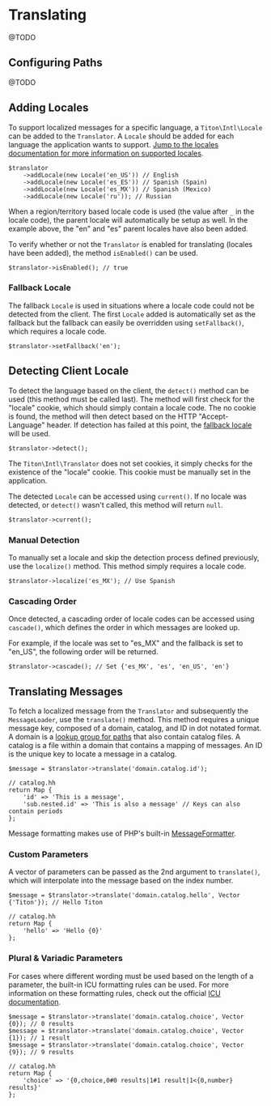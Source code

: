 # Translating #

@TODO

## Configuring Paths ##

@TODO

## Adding Locales ##

To support localized messages for a specific language, a `Titon\Intl\Locale` can be added to the `Translator`. A `Locale` should be added for each language the application wants to support. [Jump to the locales documentation for more information on supported locales](locales.md).

```hack
$translator
    ->addLocale(new Locale('en_US')) // English
    ->addLocale(new Locale('es_ES')) // Spanish (Spain)
    ->addLocale(new Locale('es_MX')) // Spanish (Mexico)
    ->addLocale(new Locale('ru')); // Russian
```

When a region/territory based locale code is used (the value after `_` in the locale code), the parent locale will automatically be setup as well. In the example above, the "en" and "es" parent locales have also been added.

To verify whether or not the `Translator` is enabled for translating (locales have been added), the method `isEnabled()` can be used.

```hack
$translator->isEnabled(); // true
```

### Fallback Locale ###

The fallback `Locale` is used in situations where a locale code could not be detected from the client. The first `Locale` added is automatically set as the fallback but the fallback can easily be overridden using `setFallback()`, which requires a locale code.

```hack
$translator->setFallback('en');
```

## Detecting Client Locale ##

To detect the language based on the client, the `detect()` method can be used (this method must be called last). The method will first check for the "locale" cookie, which should simply contain a locale code. The no cookie is found, the method will then detect based on the HTTP "Accept-Language" header. If detection has failed at this point, the [fallback locale](#fallback-locale) will be used.

```hack
$translator->detect();
```

<div class="notice is-info">
    The <code>Titon\Intl\Translator</code> does not set cookies, it simply checks for the existence of the "locale" cookie. This cookie must be manually set in the application.
</div>

The detected `Locale` can be accessed using `current()`. If no locale was detected, or `detect()` wasn't called, this method will return `null`.

```hack
$translator->current();
```

### Manual Detection ###

To manually set a locale and skip the detection process defined previously, use the `localize()` method. This method simply requires a locale code.

```hack
$translator->localize('es_MX'); // Use Spanish
```

### Cascading Order ###

Once detected, a cascading order of locale codes can be accessed using `cascade()`, which defines the order in which messages are looked up. 

For example, if the locale was set to "es_MX" and the fallback is set to "en_US", the following order will be returned.

```hack
$translator->cascade(); // Set {'es_MX', 'es', 'en_US', 'en'}
```

## Translating Messages ##

To fetch a localized message from the `Translator` and subsequently the `MessageLoader`, use the `translate()` method. This method requires a unique message key, composed of a domain, catalog, and ID in dot notated format. A domain is a [lookup group for paths](#configuring-paths) that also contain catalog files. A catalog is a file within a domain that contains a mapping of messages. An ID is the unique key to locate a message in a catalog.

```hack
$message = $translator->translate('domain.catalog.id');

// catalog.hh
return Map {
    'id' => 'This is a message',
    'sub.nested.id' => 'This is also a message' // Keys can also contain periods
};
```

Message formatting makes use of PHP's built-in [MessageFormatter](http://php.net/manual/en/class.messageformatter.php).

### Custom Parameters ###

A vector of parameters can be passed as the 2nd argument to `translate()`, which will interpolate into the message based on the index number.

```hack
$message = $translator->translate('domain.catalog.hello', Vector {'Titon'}); // Hello Titon

// catalog.hh
return Map {
    'hello' => 'Hello {0}'
};
```

### Plural & Variadic Parameters ###

For cases where different wording must be used based on the length of a parameter, the built-in ICU formatting rules can be used. For more information on these formatting rules, check out the official [ICU documentation](http://userguide.icu-project.org/formatparse).

```hack
$message = $translator->translate('domain.catalog.choice', Vector {0}); // 0 results
$message = $translator->translate('domain.catalog.choice', Vector {1}); // 1 result
$message = $translator->translate('domain.catalog.choice', Vector {9}); // 9 results

// catalog.hh
return Map {
    'choice' => '{0,choice,0#0 results|1#1 result|1<{0,number} results}'
};
```
